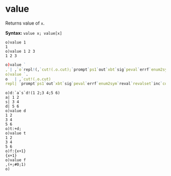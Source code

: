 # value

Returns value of `x`.

**Syntax:** ```value x; value[x]```

```o
o)value 1
1
o)value 1 2 3
1 2 3
```
```q
o)value `
,`| ,`o`repl!(,`cut!(.o.cut);`prompt`ps1`out`xbt`sig`peval`errf`enum2sym`reval`revalset`inc`connect`rget`klen`keys`va..
o)value `.
o   | ,`cut!(.o.cut)
repl| `prompt`ps1`out`xbt`sig`peval`errf`enum2sym`reval`revalset`inc`connect`rget`klen`keys`vals`loadns`delns`syncCha..
```
```o
o)d:`a`s`d!(1 2;3 4;5 6)
a| 1 2
s| 3 4
d| 5 6
o)value d
1 2
3 4
5 6
o)t:+d;
o)value t
1 2
3 4
5 6
o)f:{x+1}
{x+1}
o)value f
,(+;#0;1)
o)
```
